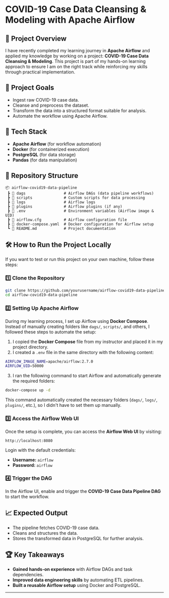 # COVID-19 Case Data Cleansing & Modeling with Apache Airflow

## 🚀 Project Overview
I have recently completed my learning journey in **Apache Airflow** and applied my knowledge by working on a project: **COVID-19 Case Data Cleansing & Modeling**. This project is part of my hands-on learning approach to ensure I am on the right track while reinforcing my skills through practical implementation.

## 📌 Project Goals
- Ingest raw COVID-19 case data.
- Cleanse and preprocess the dataset.
- Transform the data into a structured format suitable for analysis.
- Automate the workflow using Apache Airflow.

## 🔧 Tech Stack
- **Apache Airflow** (for workflow automation)
- **Docker** (for containerized execution)
- **PostgreSQL** (for data storage)
- **Pandas** (for data manipulation)

## 📂 Repository Structure
```
📦 airflow-covid19-data-pipeline
 ┣ 📂 dags                 # Airflow DAGs (data pipeline workflows)
 ┣ 📂 scripts              # Custom scripts for data processing
 ┣ 📂 logs                 # Airflow logs
 ┣ 📂 plugins              # Airflow plugins (if any)
 ┣ 📄 .env                 # Environment variables (Airflow image & UID)
 ┣ 📄 airflow.cfg          # Airflow configuration file
 ┣ 📄 docker-compose.yaml  # Docker configuration for Airflow setup
 ┗ 📄 README.md            # Project documentation
```

## 🛠 How to Run the Project Locally
If you want to test or run this project on your own machine, follow these steps:

### 1️⃣ Clone the Repository
```bash
git clone https://github.com/yourusername/airflow-covid19-data-pipeline.git
cd airflow-covid19-data-pipeline
```

### 2️⃣ Setting Up Apache Airflow
During my learning process, I set up Airflow using **Docker Compose**. Instead of manually creating folders like `dags/`, `scripts/`, and others, I followed these steps to automate the setup:

1. I copied the **Docker Compose** file from my instructor and placed it in my project directory.
2. I created a `.env` file in the same directory with the following content:

```bash
AIRFLOW_IMAGE_NAME=apache/airflow:2.7.0
AIRFLOW_UID=50000
```

3. I ran the following command to start Airflow and automatically generate the required folders:

```bash
docker-compose up -d
```

This command automatically created the necessary folders (`dags/`, `logs/`, `plugins/`, etc.), so I didn't have to set them up manually.

### 3️⃣ Access the Airflow Web UI
Once the setup is complete, you can access the **Airflow Web UI** by visiting:
```
http://localhost:8080
```
Login with the default credentials:
- **Username:** `airflow`
- **Password:** `airflow`

### 4️⃣ Trigger the DAG
In the Airflow UI, enable and trigger the **COVID-19 Case Data Pipeline DAG** to start the workflow.

## 📈 Expected Output
- The pipeline fetches COVID-19 case data.
- Cleans and structures the data.
- Stores the transformed data in PostgreSQL for further analysis.

## 🏆 Key Takeaways
- **Gained hands-on experience** with Airflow DAGs and task dependencies.
- **Improved data engineering skills** by automating ETL pipelines.
- **Built a reusable Airflow setup** using Docker and PostgreSQL.

---
